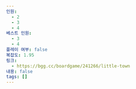 ```yaml
---
인원:
  - 2
  - 3
  - 4
베스트 인원:
  - 3
  - 4
플레이 여부: false
복잡도: 1.95
링크:
  - https://bgg.cc/boardgame/241266/little-town
내용: false
tags: []
---
```

